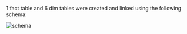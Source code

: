 1 fact table and 6 dim tables were created and linked using the following schema:

![schema](https://github.com/user-attachments/assets/67ee2e94-9573-474a-8281-bfcd813aad1e)
